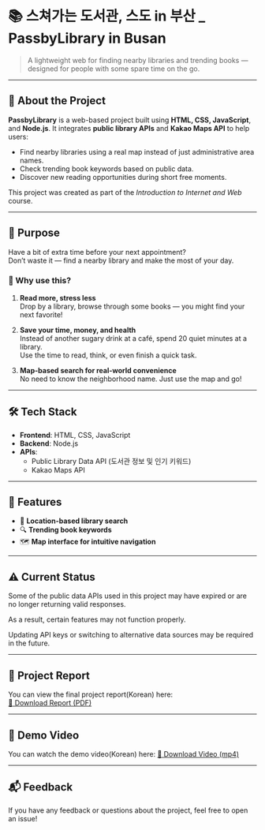 # 📚 스쳐가는 도서관, 스도 in 부산 _ PassbyLibrary in Busan

> A lightweight web for finding nearby libraries and trending books — designed for people with some spare time on the go.

---

## 🚀 About the Project

**PassbyLibrary** is a web-based project built using **HTML, CSS, JavaScript**, and **Node.js**. It integrates **public library APIs** and **Kakao Maps API** to help users:

- Find nearby libraries using a real map instead of just administrative area names.
- Check trending book keywords based on public data.
- Discover new reading opportunities during short free moments.

This project was created as part of the *Introduction to Internet and Web* course.

---

## 🎯 Purpose

Have a bit of extra time before your next appointment?  
Don’t waste it — find a nearby library and make the most of your day.

### 🌟 Why use this?

1. **Read more, stress less**  
   Drop by a library, browse through some books — you might find your next favorite!

2. **Save your time, money, and health**  
   Instead of another sugary drink at a café, spend 20 quiet minutes at a library.  
   Use the time to read, think, or even finish a quick task.

3. **Map-based search for real-world convenience**  
   No need to know the neighborhood name. Just use the map and go!

---

## 🛠️ Tech Stack

- **Frontend**: HTML, CSS, JavaScript  
- **Backend**: Node.js  
- **APIs**:
  - Public Library Data API (도서관 정보 및 인기 키워드)
  - Kakao Maps API

---

## 📌 Features

- 📍 **Location-based library search**
- 🔍 **Trending book keywords**
- 🗺️ **Map interface for intuitive navigation**

---

## ⚠️ Current Status
Some of the public data APIs used in this project may have expired or are no longer returning valid responses.

As a result, certain features may not function properly.

Updating API keys or switching to alternative data sources may be required in the future.

---

## 📄 Project Report

You can view the final project report(Korean) here:  
[📕 Download Report (PDF)](./report_internetNweb.pdf)

---

## 🎥 Demo Video

You can watch the demo video(Korean) here:
[🎥 Download Video (mp4)](./project_video)

---

## 📬 Feedback

If you have any feedback or questions about the project, feel free to open an issue!


